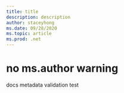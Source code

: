 ```yaml
---
title: title
description: description
author: staceyhong
ms.date: 09/28/2020
ms.topic: article
ms.prod: .net
---
```


# no ms.author warning
docs metadata validation test
